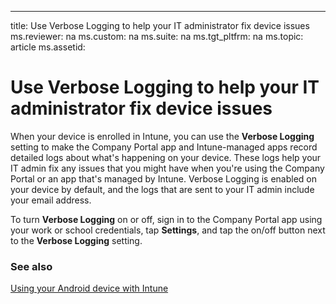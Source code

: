 ---
title: Use Verbose Logging to help your IT administrator fix device issues
ms.reviewer: na
ms.custom: na
ms.suite: na
ms.tgt_pltfrm: na
ms.topic: article
ms.assetid:

# Use Verbose Logging to help your IT administrator fix device issues

When your device is enrolled in Intune, you can use the **Verbose Logging** setting to make the Company Portal app and Intune-managed apps record detailed logs about what's happening on your device. These logs help your IT admin fix any issues that you might have when you're using the Company Portal or an app that's managed by Intune. Verbose Logging is enabled on your device  by default, and the  logs that are sent to your IT admin  include your email address.

To turn **Verbose Logging** on or off, sign in to the Company Portal app using your work or school credentials, tap **Settings**, and tap the on/off button next to the **Verbose Logging** setting.

### See also
[Using your Android device with Intune](using-your-android-device-with-intune.md)